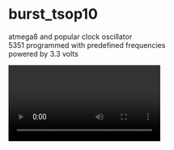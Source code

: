 # burst_tsop10

atmega8 and popular clock oscillator<br>
5351 programmed with predefined frequencies<br>
powered by 3.3 volts<br>

![video](/video.mp4)
